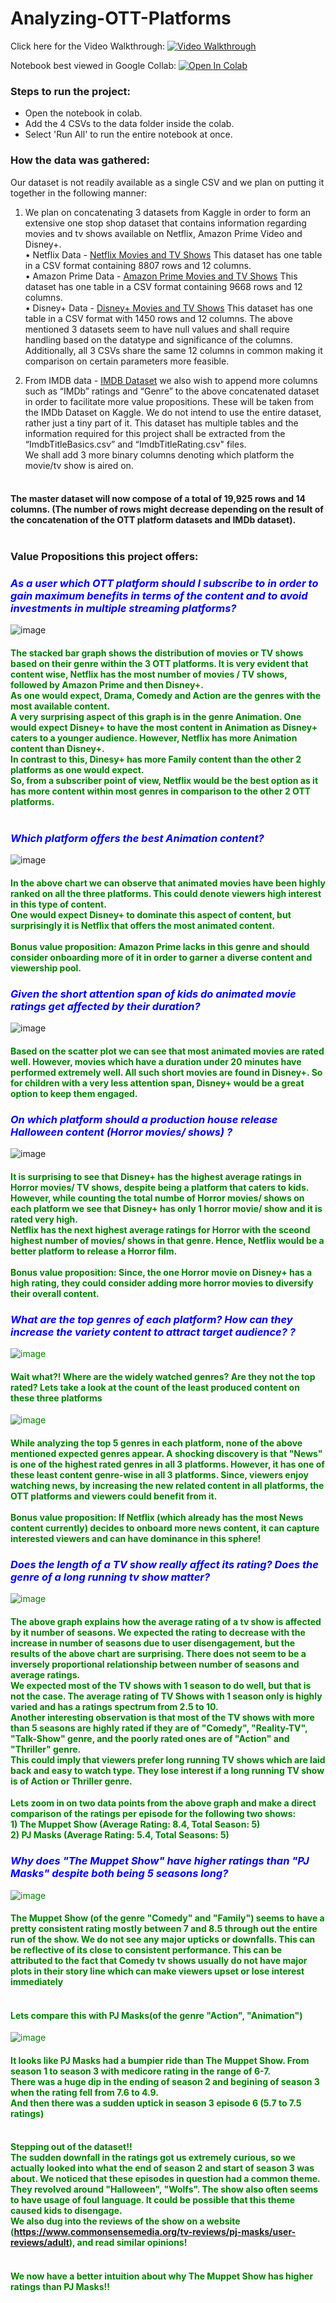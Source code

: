 # Analyzing-OTT-Platforms

Click here for the Video Walkthrough: [![Video Walkthrough](https://img.shields.io/badge/-Analyzing%20OTT%20Platforms-red??style=social&logo=Youtube&link=https://www.youtube.com/watch?v=XDs-nJZxyO4/view?usp=sharing)](https://www.youtube.com/watch?v=XDs-nJZxyO4/view?usp=sharing)

Notebook best viewed in Google Collab: [![Open In Colab](https://colab.research.google.com/assets/colab-badge.svg)](https://colab.research.google.com/github/Ruchita1003/Analyzing-OTT-Platforms/blob/main/Analyzing_OTT_Platforms.ipynb)<br>

### Steps to run the project:
- Open the notebook in colab.
- Add the 4 CSVs to the data folder inside the colab.
- Select 'Run All' to run the entire notebook at once.

### How the data was gathered:
Our dataset is not readily available as a single CSV and we plan on putting it together in the following manner:

1)	We plan on concatenating 3 datasets from Kaggle in order to form an extensive one stop shop dataset that contains information regarding movies and tv shows available on Netflix, Amazon Prime Video and Disney+.<br>
•	Netflix Data - [Netflix Movies and TV Shows](https://www.kaggle.com/datasets/shivamb/netflix-shows)
This dataset has one table in a CSV format containing 8807 rows and 12 columns.<br>
•	Amazon Prime Data - [Amazon Prime Movies and TV Shows](https://www.kaggle.com/datasets/shivamb/amazon-prime-movies-and-tv-shows)
This dataset has one table in a CSV format containing 9668 rows and 12 columns.<br>
•	Disney+ Data -  [Disney+ Movies and TV Shows](https://www.kaggle.com/datasets/shivamb/disney-movies-and-tv-shows)
This dataset has one table in a CSV format with 1450 rows and 12 columns.
The above mentioned 3 datasets seem to have null values and shall require handling based on the datatype and significance of the columns. Additionally, all 3 CSVs share the same 12 columns in common making it comparison on certain parameters more feasible.

2)	From IMDB data - [IMDB Dataset](https://datasets.imdbws.com) we also wish to append more columns such as “IMDb” ratings and “Genre” to the above concatenated dataset in order to facilitate more value propositions. These will be taken from the IMDb Dataset on Kaggle. We do not intend to use the entire dataset, rather just a tiny part of it. This dataset has multiple tables and the information required for this project shall be extracted from the “ImdbTitleBasics.csv” and “ImdbTitleRating.csv" files.<br>
We shall add 3 more binary columns denoting which platform the movie/tv show is aired on.<br><br>
#### The master dataset will now compose of a total of 19,925 rows and 14 columns. (The number of rows might decrease depending on the result of the concatenation of the OTT platform datasets and IMDb dataset).<br><br>

### Value Propositions this project offers:

### <font color = 'blue'>***As a user which OTT platform should I subscribe to in order to gain maximum benefits in terms of the content and to avoid investments in multiple streaming platforms?***</font><br>
![image](https://user-images.githubusercontent.com/60042693/198736401-bbd8679b-2916-4c3d-8103-e56d9e1d69b5.png)<br>
#### <font color = 'green'>The stacked bar graph shows the distribution of movies or TV shows based on their genre within the 3 OTT platforms. It is very evident that content wise, Netflix has the most number of movies / TV shows, followed by Amazon Prime and then Disney+. <br> As one would expect, Drama, Comedy and Action are the genres with the most available content.<br> A very surprising aspect of this graph is in the genre Animation. One would expect Disney+ to have the most content in Animation as Disney+ caters to a younger audience. However, Netflix has more Animation content than Disney+. <br> In contrast to this, Dinesy+ has more Family content than the other 2 platforms as one would expect. <br>So, from a subscriber point of view, Netflix would be the best option as it has more content within most genres in comparison to the other 2 OTT platforms. </font><br><br>

### <font color = 'blue'>***Which platform offers the best Animation content?***</font>
![image](https://user-images.githubusercontent.com/60042693/198737106-befeab27-6bd2-4087-b13d-407cb753597c.png)
#### <font color = 'green'>In the above chart we can observe that animated movies have been highly ranked on all the three platforms. This could denote viewers high interest in this type of content. <br> One would expect Disney+ to dominate this aspect of content, but surprisingly it is Netflix that offers the most animated content.<br><br> **Bonus value proposition:** Amazon Prime lacks in this genre and should consider onboarding more of it in order to garner a diverse content and viewership pool. </font>

### <font color = 'blue'>***Given the short attention span of kids do animated movie ratings get affected by their duration?***</font>
![image](https://user-images.githubusercontent.com/60042693/198737286-a64fc64a-5cae-4175-a54e-8ce9baaffa80.png)
#### <font color = 'green'> Based on the scatter plot we can see that most animated movies are rated well. However, movies which have a duration under 20 minutes have performed extremely well. All such short movies are found in Disney+. So for children with a very less attention span, Disney+ would be a great option to keep them engaged. </font>

### <font color = 'blue'>***On which platform should  a production house release Halloween content (Horror movies/ shows) ?***</font>
![image](https://user-images.githubusercontent.com/60042693/198737379-2f2db85f-d110-48fd-8159-6816ce350fda.png)
#### <font color = 'green'>It is surprising to see that Disney+ has the highest average ratings in Horror movies/ TV shows, despite being a platform that caters to kids. However, while counting the total numbe of Horror movies/ shows on each platform we see that Disney+ has only 1 horror movie/ show and it is rated very high. <br> Netflix has the next highest average ratings for Horror with the sceond highest number of movies/ shows in that genre. Hence, Netflix would be a better platform to release a Horror film. <br><br>**Bonus value proposition:** Since, the one Horror movie on Disney+ has a high rating, they could consider adding more horror movies to diversify their overall content.

### <font color = 'blue'>***What are the top genres of each platform? How can they increase the variety content to attract target audience? ?***</font>
 ![image](https://user-images.githubusercontent.com/60042693/198737528-89e0042c-6c0b-4cc7-a37e-f53ddba11fbd.png)
#### **Wait what?! Where are the widely watched genres? Are they not the top rated? Lets take a look at the count of the least produced content on these three platforms**
![image](https://user-images.githubusercontent.com/60042693/198737565-5fef765e-7e03-45d2-b096-6a1dcb2ecd5d.png)
#### <font color = 'green'> While analyzing the top 5 genres in each platform, none of the above mentioned expected genres appear. A shocking discovery is that "News" is one of the highest rated genres in all 3 platforms. However, it has one of these least content genre-wise in all 3 platforms. Since, viewers enjoy watching news, by increasing the new related content in all platforms, the OTT platforms and viewers could benefit from it.</br><br>**Bonus value proposition:** If Netflix (which already has the most News content currently) decides to onboard more news content, it can capture interested viewers and can have dominance in this sphere!

  ### <font color = 'blue'>***Does the length of a TV show really affect its rating? Does the genre of a long running tv show matter?***</font>
![image](https://user-images.githubusercontent.com/60042693/198737722-f1dadff7-3cf9-4a5a-a076-7f13a310f370.png)
#### <font color = 'green'> The above graph explains how the average rating of a tv show is affected by it number of seasons. We expected the rating to decrease with the increase in number of seasons due to user disengagement, but the results of the above chart are surprising. There does not seem to be a inversely proportional relationship between number of seasons and average ratings.<br> We expected most of the TV shows with 1 season to do well, but that is not the case. The average rating of TV Shows with 1 season only is highly varied and has a ratings spectrum from 2.5 to 10. <br> Another interesting observation is that most of the TV shows with more than 5 seasons are highly rated if they are of "Comedy", "Reality-TV", "Talk-Show" genre, and the poorly rated ones are of "Action" and "Thriller" genre.<br> This could imply that viewers prefer long running TV shows which are laid back and easy to watch type. They lose interest if a long running TV show is of Action or Thriller genre.
 
 **Lets zoom in on two data points from the above graph and make a direct comparison of the ratings per episode for the following two shows:<br> 1) The Muppet Show (Average Rating: 8.4, Total Season: 5)<br> 2) PJ Masks (Average Rating: 5.4, Total Seasons: 5)**
 ### <font color = 'blue'>***Why does "The Muppet Show" have higher ratings than "PJ Masks" despite both being 5 seasons long?***</font>
 ![image](https://user-images.githubusercontent.com/60042693/198737956-f6169596-50c5-49ae-9784-fe1292ddef44.png)
#### <font color = 'green'> The Muppet Show (of the genre "Comedy" and "Family") seems to have a pretty consistent rating mostly between 7 and 8.5 through out the entire run of the show. We do not see any major upticks or downfalls. This can be reflective of its close to consistent performance. This can be attributed to the fact that Comedy tv shows usually do not have major plots in their story line which can make viewers upset or lose interest immediately<br><br>
 #### **Lets compare this with PJ Masks(of the genre "Action", "Animation")**
 ![image](https://user-images.githubusercontent.com/60042693/198737999-6cc7546b-4900-46f7-b3f0-ea62e265a4f2.png)
#### <font color = 'green'>It looks like PJ Masks had a bumpier ride than The Muppet Show. From season 1 to season 3 with medicore rating in the range of 6-7.<br>There was a huge dip in the ending of season 2 and begining of season 3 when the rating fell from 7.6 to 4.9.<br>And then there was a sudden uptick in season 3 episode 6 (5.7 to 7.5 ratings)<br><br>
#### **Stepping out of the dataset!!**<br>The sudden downfall in the ratings got us extremely curious, so we actually looked into what the end of season 2 and start of season 3 was about. We noticed that these episodes in question had a common theme. They revolved around "Halloween", "Wolfs". The show also often seems to have usage of foul language.  It could be possible that this theme caused kids to disengage.<br>We also dug into the reviews of the show on a website (https://www.commonsensemedia.org/tv-reviews/pj-masks/user-reviews/adult), and read similar opinions!</font><br><br>
#### **We now have a better intuition about why The Muppet Show has higher ratings than PJ Masks!!**

